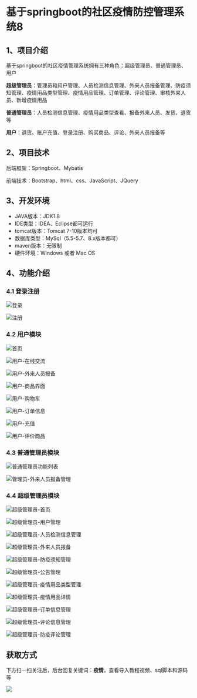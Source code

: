 # 基于springboot的社区疫情防控管理系统8

## 1、项目介绍

基于springboot的社区疫情管理系统拥有三种角色：超级管理员、普通管理员、用户

**超级管理员**：管理员和用户管理、人员检测信息管理、外来人员报备管理、防疫须知管理、疫情用品类型管理、疫情用品管理、订单管理、评论管理、审核外来人员、新增疫情用品

**普通管理员**：人员检测信息管理、疫情用品类型查看、报备外来人员、发货、退货等

**用户**：退货、账户充值、登录注册、购买商品、评论、外来人员报备等


## 2、项目技术

后端框架：Springboot、Mybatis

前端技术：Bootstrap、html、css、JavaScript、JQuery

## 3、开发环境

- JAVA版本：JDK1.8
- IDE类型：IDEA、Eclipse都可运行
- tomcat版本：Tomcat 7-10版本均可
- 数据库类型：MySql（5.5-5.7、8.x版本都可） 
- maven版本：无限制
- 硬件环境：Windows 或者 Mac OS


## 4、功能介绍

### 4.1 登录注册

![登录](https://www.codeshop.fun/Typora-Images/202211182313554.jpg)

![注册](https://www.codeshop.fun/Typora-Images/202211182313020.jpg)

### 4.2 用户模块

![首页](https://www.codeshop.fun/Typora-Images/202211182314257.jpg)

![用户-在线交流](https://www.codeshop.fun/Typora-Images/202211182314022.jpg)

![用户-外来人员报备](https://www.codeshop.fun/Typora-Images/202211182314684.jpg)

![用户-商品界面](https://www.codeshop.fun/Typora-Images/202211182314754.jpg)

![用户-购物车](https://www.codeshop.fun/Typora-Images/202211182314946.jpg)

![用户-订单信息](https://www.codeshop.fun/Typora-Images/202211182314502.jpg)

![用户-充值](https://www.codeshop.fun/Typora-Images/202211182314147.jpg)

![用户-评价商品](https://www.codeshop.fun/Typora-Images/202211182314336.jpg)

### 4.3 普通管理员模块

![普通管理员功能列表](https://www.codeshop.fun/Typora-Images/202211182314022.jpg)

![管理员-外来人员报备管理](https://www.codeshop.fun/Typora-Images/202211182314620.jpg)

### 4.4 超级管理员模块

![超级管理员-首页](https://www.codeshop.fun/Typora-Images/202211182314575.jpg)

![超级管理员-用户管理](https://www.codeshop.fun/Typora-Images/202211182314672.jpg)

![超级管理员-人员检测信息管理](https://www.codeshop.fun/Typora-Images/202211182315868.jpg)

![超级管理员-外来人员报备](https://www.codeshop.fun/Typora-Images/202211182315828.jpg)

![超级管理员-防疫须知管理](https://www.codeshop.fun/Typora-Images/202211182315909.jpg)

![超级管理员-公告管理](https://www.codeshop.fun/Typora-Images/202211182315990.jpg)

![超级管理员-疫情用品类型管理](https://www.codeshop.fun/Typora-Images/202211182315943.jpg)

![超级管理员-疫情用品详情](https://www.codeshop.fun/Typora-Images/202211182315883.jpg)

![超级管理员-订单信息管理](https://www.codeshop.fun/Typora-Images/202211182315815.jpg)

![超级管理员-评论信息管理](https://www.codeshop.fun/Typora-Images/202211182315198.jpg)

![超级管理员-防疫评论管理](https://www.codeshop.fun/Typora-Images/202211182315366.jpg)

## 获取方式

下方扫一扫关注后，后台回复关键词：**疫情**，查看导入教程视频、sql脚本和源码等

 ![](https://www.codeshop.fun/Typora-Images/202205281253739.png)

